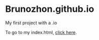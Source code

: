 # Brunozhon.github.io

My first project with a .io

To go to my index.html, [click here](https://brunozhong.github.io/Base/index.html).
